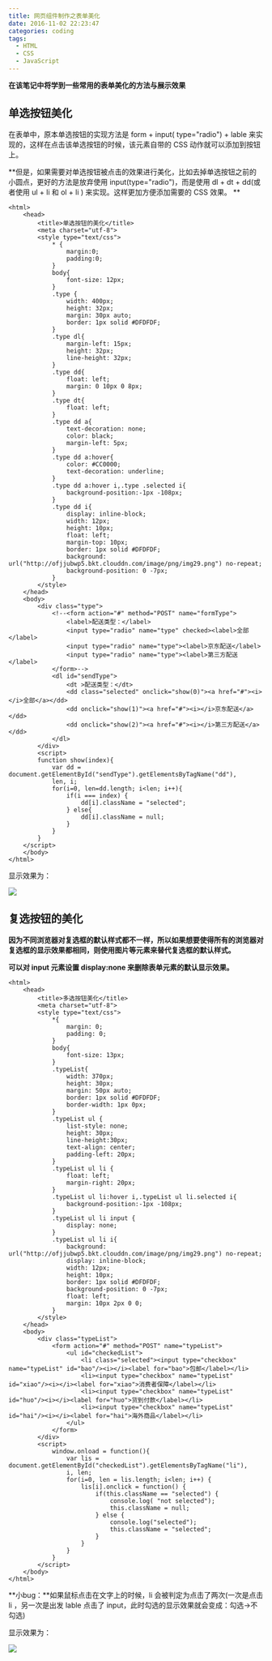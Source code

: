```yaml
---
title: 网页组件制作之表单美化
date: 2016-11-02 22:23:47
categories: coding
tags:
  - HTML
  - CSS
  - JavaScript
---
```


**在该笔记中将学到一些常用的表单美化的方法与展示效果**

## 单选按钮美化

在表单中，原本单选按钮的实现方法是 form + input( type="radio") + lable 来实现的，这样在点击该单选按钮的时候，该元素自带的 CSS 动作就可以添加到按钮上。

**但是，如果需要对单选按钮被点击的效果进行美化，比如去掉单选按钮之前的小圆点，更好的方法是放弃使用 input(type="radio")，而是使用 dl + dt + dd(或者使用 ul + li 和 ol + li ) 来实现。这样更加方便添加需要的 CSS 效果。 **

	<html>
	    <head>
	        <title>单选按钮的美化</title>
	        <meta charset="utf-8">
	        <style type="text/css">
	            * {
	                margin:0;
	                padding:0;
	            }
	            body{
	                font-size: 12px;
	            }
	            .type {
	                width: 400px;
	                height: 32px;
	                margin: 30px auto;
	                border: 1px solid #DFDFDF;
	            }
	            .type dl{
	                margin-left: 15px;
	                height: 32px;
	                line-height: 32px;
	            }
	            .type dd{
	                float: left;
	                margin: 0 10px 0 8px;
	            }
	            .type dt{
	                float: left;
	            }
	            .type dd a{
	                text-decoration: none;
	                color: black;
	                margin-left: 5px;
	            }
	            .type dd a:hover{
	                color: #CC0000;
	                text-decoration: underline;
	            }
	            .type dd a:hover i,.type .selected i{
	                background-position:-1px -108px;
	            }
	            .type dd i{
	                display: inline-block;
	                width: 12px;
	                height: 10px;
	                float: left;
	                margin-top: 10px;
	                border: 1px solid #DFDFDF;
	                background: url("http://ofjjubwp5.bkt.clouddn.com/image/png/img29.png") no-repeat;
	                background-position: 0 -7px;
	            }
	        </style>
	    </head>
	    <body>
	        <div class="type">
	            <!--<form action="#" method="POST" name="formType">
	                <label>配送类型：</label>
	                <input type="radio" name="type" checked><label>全部</label>
	                <input type="radio" name="type"><label>京东配送</label>
	                <input type="radio" name="type"><label>第三方配送</label>
	            </form>-->
	            <dl id="sendType">
	                <dt >配送类型：</dt>
	                <dd class="selected" onclick="show(0)"><a href="#"><i></i>全部</a></dd>
	                <dd onclick="show(1)"><a href="#"><i></i>京东配送</a></dd>
	                <dd onclick="show(2)"><a href="#"><i></i>第三方配送</a></dd>
	            </dl>
	        </div>
	        <script>
	        function show(index){
	            var dd = document.getElementById("sendType").getElementsByTagName("dd"),
	            len, i;
	            for(i=0, len=dd.length; i<len; i++){
	                if(i === index) {
	                    dd[i].className = "selected";
	                } else{
	                    dd[i].className = null;
	                }
	            }
	        }
	    </script>
	    </body>
	</html>

显示效果为：

![](http://ofjjubwp5.bkt.clouddn.com/image/png/img30.PNG)

<!--more-->

## 复选按钮的美化

**因为不同浏览器对复选框的默认样式都不一样，所以如果想要使得所有的浏览器对复选框的显示效果都相同，则使用图片等元素来替代复选框的默认样式。**

**可以对 input 元素设置 display:none 来删除表单元素的默认显示效果。**

	<html>
	    <head>
	        <title>多选按钮美化</title>
	        <meta charset="utf-8">
	        <style type="text/css">
	            *{
	                margin: 0;
	                padding: 0;
	            }
	            body{
	                font-size: 13px;
	            }
	            .typeList{
	                width: 370px;
	                height: 30px;
	                margin: 50px auto;
	                border: 1px solid #DFDFDF;
	                border-width: 1px 0px;
	            }
	            .typeList ul {
	                list-style: none;
	                height: 30px;
	                line-height:30px;
	                text-align: center;
	                padding-left: 20px;
	            }
	            .typeList ul li {
	                float: left;
	                margin-right: 20px;
	            }
	            .typeList ul li:hover i,.typeList ul li.selected i{
	                background-position:-1px -108px;
	            }
	            .typeList ul li input {
	                display: none;
	            }
	            .typeList ul li i{
	                background: url("http://ofjjubwp5.bkt.clouddn.com/image/png/img29.png") no-repeat;
	                display: inline-block;
	                width: 12px;
	                height: 10px;
	                border: 1px solid #DFDFDF;
	                background-position: 0 -7px;
	                float: left;
	                margin: 10px 2px 0 0;
	            }
	        </style>
	    </head>
	    <body>
	        <div class="typeList">
	            <form action="#" method="POST" name="typeList">
	                <ul id="checkedList">
	                    <li class="selected"><input type="checkbox" name="typeList" id="bao"/><i></i><label for="bao">包邮</label></li>
	                    <li><input type="checkbox" name="typeList" id="xiao"/><i></i><label for="xiao">消费者保障</label></li>
	                    <li><input type="checkbox" name="typeList" id="huo"/><i></i><label for="huo">货到付款</label></li>
	                    <li><input type="checkbox" name="typeList" id="hai"/><i></i><label for="hai">海外商品</label></li>
	                </ul>
	            </form>
	        </div>
	        <script>
	            window.onload = function(){
	                var lis = document.getElementById("checkedList").getElementsByTagName("li"),
	                i, len;
	                for(i=0, len = lis.length; i<len; i++) {
	                    lis[i].onclick = function() {
	                        if(this.className == "selected") {
	                            console.log( "not selected");
	                            this.className = null;
	                        } else {
	                            console.log("selected");
	                            this.className = "selected";
	                        }
	                    }
	                }
	            }
	        </script>
	    </body>
	</html>


**小bug：**如果鼠标点击在文字上的时候，li 会被判定为点击了两次(一次是点击 li ，另一次是出发 lable 点击了 input，此时勾选的显示效果就会变成：勾选->不勾选)

显示效果为：

![](http://ofjjubwp5.bkt.clouddn.com/image/png/img32.PNG)








